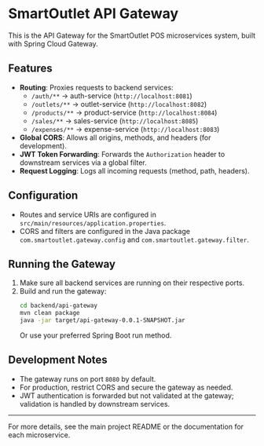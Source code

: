# SmartOutlet API Gateway

This is the API Gateway for the SmartOutlet POS microservices system, built with Spring Cloud Gateway.

## Features
- **Routing**: Proxies requests to backend services:
  - `/auth/**` → auth-service (`http://localhost:8081`)
  - `/outlets/**` → outlet-service (`http://localhost:8082`)
  - `/products/**` → product-service (`http://localhost:8084`)
  - `/sales/**` → sales-service (`http://localhost:8085`)
  - `/expenses/**` → expense-service (`http://localhost:8083`)
- **Global CORS**: Allows all origins, methods, and headers (for development).
- **JWT Token Forwarding**: Forwards the `Authorization` header to downstream services via a global filter.
- **Request Logging**: Logs all incoming requests (method, path, headers).

## Configuration
- Routes and service URIs are configured in `src/main/resources/application.properties`.
- CORS and filters are configured in the Java package `com.smartoutlet.gateway.config` and `com.smartoutlet.gateway.filter`.

## Running the Gateway
1. Make sure all backend services are running on their respective ports.
2. Build and run the gateway:
   ```sh
   cd backend/api-gateway
   mvn clean package
   java -jar target/api-gateway-0.0.1-SNAPSHOT.jar
   ```
   Or use your preferred Spring Boot run method.

## Development Notes
- The gateway runs on port `8080` by default.
- For production, restrict CORS and secure the gateway as needed.
- JWT authentication is forwarded but not validated at the gateway; validation is handled by downstream services.

---

For more details, see the main project README or the documentation for each microservice. 